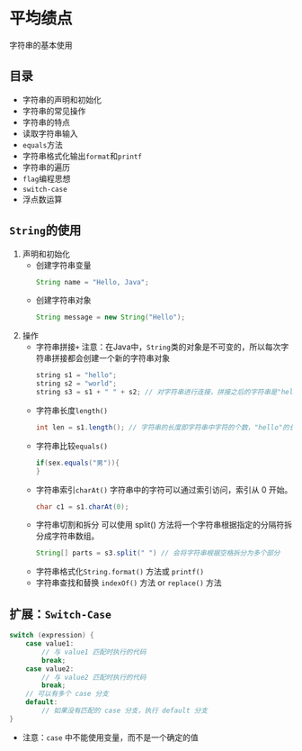 # 平均绩点

字符串的基本使用

## 目录

- 字符串的声明和初始化
- 字符串的常见操作
- 字符串的特点
- 读取字符串输入
- `equals`方法
- 字符串格式化输出`format`和`printf`
- 字符串的遍历
- `flag`编程思想
- `switch-case`
- 浮点数运算

## `String`的使用
1. 声明和初始化
   - 创建字符串变量
     ``` java
     String name = "Hello, Java";
     ```
   - 创建字符串对象
     ``` java
     String message = new String("Hello");
     ```
3. 操作
   - 字符串拼接`+`
     注意：在Java中，`String`类的对象是不可变的，所以每次字符串拼接都会创建一个新的字符串对象
     ``` java
     string s1 = "hello";
     string s2 = "world";
     string s3 = s1 + " " + s2; // 对字符串进行连接，拼接之后的字符串是"hello world", 中间加了空格
     ```
   - 字符串长度`length()`
     ``` java
     int len = s1.length(); // 字符串的长度即字符串中字符的个数，"hello"的长度为5
     ```
   - 字符串比较`equals()`
     ``` java
     if(sex.equals("男")){
     }
     ```
   - 字符串索引`charAt()`
     字符串中的字符可以通过索引访问，索引从 0 开始。
     ``` java
     char c1 = s1.charAt(0);
     ```
   - 字符串切割和拆分
     可以使用 split() 方法将一个字符串根据指定的分隔符拆分成字符串数组。
     ``` java
     String[] parts = s3.split(" ") // 会将字符串根据空格拆分为多个部分
     ```
   - 字符串格式化`String.format()` 方法或 `printf()`
   - 字符串查找和替换 `indexOf()` 方法 or `replace()` 方法
## 扩展：`Switch-Case`
``` java
switch (expression) {
    case value1:
        // 与 value1 匹配时执行的代码
        break;
    case value2:
        // 与 value2 匹配时执行的代码
        break;
    // 可以有多个 case 分支
    default:
        // 如果没有匹配的 case 分支，执行 default 分支
}
```
* 注意：`case` 中不能使用变量，而不是一个确定的值

